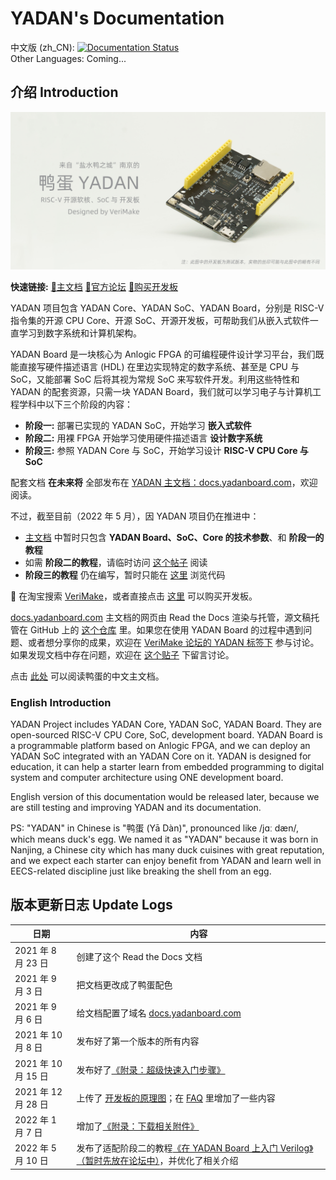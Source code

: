 # YADAN's Documentation  

中文版 (zh_CN): [![Documentation Status](https://readthedocs.org/projects/yadan/badge/?version=latest)](http://docs.yadanboard.com/zh_CN/latest/?badge=latest)  
Other Languages: Coming...  

## 介绍 Introduction  

[![](docs/source/imgs/img_00_01.jpg)](http://docs.yadanboard.com/)  

**快速链接:** [📖主文档](http://docs.yadanboard.com/) [🥂官方论坛](https://verimake.com/t/YADAN) [🛒购买开发板](https://item.taobao.com/item.htm?id=663934271655)  

YADAN 项目包含 YADAN Core、YADAN SoC、YADAN Board，分别是 RISC-V 指令集的开源 CPU Core、开源 SoC、开源开发板，可帮助我们从嵌入式软件一直学习到数字系统和计算机架构。  

YADAN Board 是一块核心为 Anlogic FPGA 的可编程硬件设计学习平台，我们既能直接写硬件描述语言 (HDL) 在里边实现特定的数字系统、甚至是 CPU 与 SoC，又能部署 SoC 后将其视为常规 SoC 来写软件开发。利用这些特性和 YADAN 的配套资源，只需一块 YADAN Board，我们就可以学习电子与计算机工程学科中以下三个阶段的内容：  

+ **阶段一:** 部署已实现的 YADAN SoC，开始学习 **嵌入式软件**  
+ **阶段二:** 用裸 FPGA 开始学习使用硬件描述语言 **设计数字系统**  
+ **阶段三:** 参照 YADAN Core 与 SoC，开始学习设计 **RISC-V CPU Core 与 SoC**  

配套文档 **在未来将** 全部发布在 [YADAN 主文档：docs.yadanboard.com](http://docs.yadanboard.com/)，欢迎阅读。  

不过，截至目前（2022 年 5 月），因 YADAN 项目仍在推进中：  
+ [主文档](http://docs.yadanboard.com/) 中暂时只包含 **YADAN Board、SoC、Core 的技术参数**、和 **阶段一的教程**  
+ 如需 **阶段二的教程**，请临时访问 [这个帖子](https://verimake.com/d/144) 阅读  
+ **阶段三的教程** 仍在编写，暂时只能在 [这里](https://gitee.com/verimake/yadansoc) 浏览代码  

🛒 在淘宝搜索 [VeriMake](https://shop219297002.taobao.com)，或者直接点击 [这里](https://item.taobao.com/item.htm?id=663934271655) 可以购买开发板。  

[docs.yadanboard.com](http://docs.yadanboard.com/) 主文档的网页由 Read the Docs 渲染与托管，源文稿托管在 GitHub 上的 [这个仓库](https://github.com/CSY-tvgo/YADAN-Docs) 里。如果您在使用 YADAN Board 的过程中遇到问题、或者想分享你的成果，欢迎在 [VeriMake 论坛的 YADAN 标签下](https://verimake.com/t/YADAN) 参与讨论。如果发现文档中存在问题，欢迎在 [这个贴子](https://verimake.com/d/33) 下留言讨论。  

点击 [此处](http://docs.yadanboard.com/) 可以阅读鸭蛋的中文主文档。  

### English Introduction  
YADAN Project includes YADAN Core, YADAN SoC, YADAN Board. They are open-sourced RISC-V CPU Core, SoC, development board. YADAN Board is a programmable platform based on Anlogic FPGA, and we can deploy an YADAN SoC integrated with an YADAN Core on it. YADAN is designed for education, it can help a starter learn from embedded programming to digital system and computer architecture using ONE development board.  
  
English version of this documentation would be released later, because we are still testing and improving YADAN and its documentation.  
  
PS: "YADAN" in Chinese is "鸭蛋 (Yā Dàn)", pronounced like /jɑː dæn/, which means duck's egg. We named it as "YADAN" because it was born in Nanjing, a Chinese city which has many duck cuisines with great reputation, and we expect each starter can enjoy benefit from YADAN and learn well in EECS-related discipline just like breaking the shell from an egg.  
  
## 版本更新日志 Update Logs  
  
| 日期                | 内容                                                                                                                                                       |
| ------------------- | ---------------------------------------------------------------------------------------------------------------------------------------------------------- |
| 2021 年 8 月 23 日  | 创建了这个 Read the Docs 文档                                                                                                                              |
| 2021 年 9 月 3 日   | 把文档更改成了鸭蛋配色                                                                                                                                     |
| 2021 年 9 月 6 日   | 给文档配置了域名 [docs.yadanboard.com](http://docs.yadanboard.com)                                                                                         |
| 2021 年 10 月 8 日  | 发布好了第一个版本的所有内容                                                                                                                               |
| 2021 年 10 月 15 日 | 发布好了[《附录：超级快速入门步骤》](http://docs.yadanboard.com/zh_CN/latest/chap6.html)                                                                   |
| 2021 年 12 月 28 日 | 上传了 [开发板的原理图](http://docs.yadanboard.com/zh_CN/latest/chap1.html)；在 [FAQ](http://docs.yadanboard.com/zh_CN/latest/chap7.html) 里增加了一些内容 |
| 2022 年 1 月 7 日   | 增加了[《附录：下载相关附件》](http://docs.yadanboard.com/zh_CN/latest/chap8.html)                                                                         |
| 2022 年 5 月 10 日  | 发布了适配阶段二的教程[《在 YADAN Board 上入门 Verilog》（暂时先放在论坛中）](https://verimake.com/d/144)，并优化了相关介绍                                |

